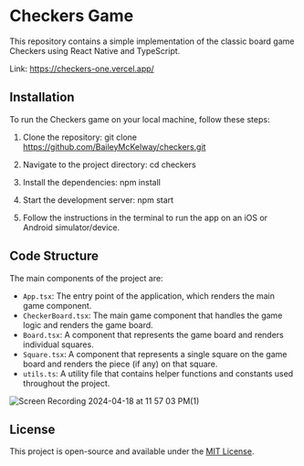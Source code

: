 # Checkers Game
This repository contains a simple implementation of the classic board game Checkers using React Native and TypeScript.

Link: https://checkers-one.vercel.app/


## Installation

To run the Checkers game on your local machine, follow these steps:

1. Clone the repository:
git clone https://github.com/BaileyMcKelway/checkers.git

2. Navigate to the project directory:
cd checkers

3. Install the dependencies:
npm install

4. Start the development server:
npm start

5. Follow the instructions in the terminal to run the app on an iOS or Android simulator/device.

## Code Structure

The main components of the project are:

- `App.tsx`: The entry point of the application, which renders the main game component.
- `CheckerBoard.tsx`: The main game component that handles the game logic and renders the game board.
- `Board.tsx`: A component that represents the game board and renders individual squares.
- `Square.tsx`: A component that represents a single square on the game board and renders the piece (if any) on that square.
- `utils.ts`: A utility file that contains helper functions and constants used throughout the project.

![Screen Recording 2024-04-18 at 11 57 03 PM(1)](https://github.com/BaileyMcKelway/checkers/assets/25776618/192a6706-c872-4922-9d9e-bd4770eef979)


## License

This project is open-source and available under the [MIT License](LICENSE).
